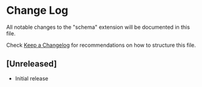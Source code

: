 # Change Log

All notable changes to the "schema" extension will be documented in this file.

Check [Keep a Changelog](http://keepachangelog.com/) for recommendations on how to structure this file.

## [Unreleased]

- Initial release